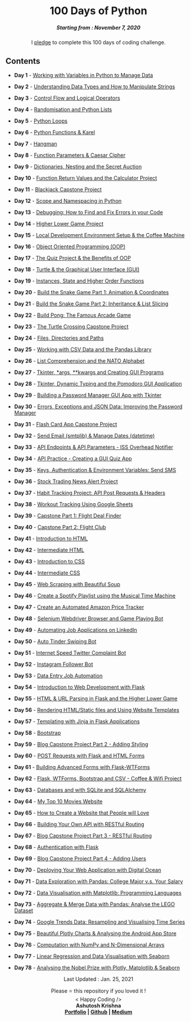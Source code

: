 <h1 align="center"> 
100 Days of Python
</h1>
<h5 align="center">
Starting from : November 7, 2020
</h5>

<p align="center">
I <a href="https://raw.githubusercontent.com/ashutoshkrris/100-Days-of-Python/master/Course-Pledge.jpg">pledge</a> to complete this 100 days of coding challenge.
</p>

## Contents

- <b>Day 1</b> - [Working with Variables in Python to Manage Data](https://github.com/ashutoshkrris/100-Days-of-Python/tree/master/Day%201)

- <b>Day 2</b> - [Understanding Data Types and How to Manipulate Strings](https://github.com/ashutoshkrris/100-Days-of-Python/tree/master/Day%202)

- <b>Day 3</b> - [Control Flow and Logical Operators](https://github.com/ashutoshkrris/100-Days-of-Python/tree/master/Day%203)

- <b>Day 4</b> - [Randomisation and Python Lists](https://github.com/ashutoshkrris/100-Days-of-Python/tree/master/Day%204)

- <b>Day 5</b> - [Python Loops](https://github.com/ashutoshkrris/100-Days-of-Python/tree/master/Day%205)

- <b>Day 6</b> - [Python Functions & Karel](https://github.com/ashutoshkrris/100-Days-of-Python/tree/master/Day%206)

- <b>Day 7</b> - [Hangman](https://github.com/ashutoshkrris/100-Days-of-Python/tree/master/Day%207)

- <b>Day 8</b> - [Function Parameters & Caesar Cipher](https://github.com/ashutoshkrris/100-Days-of-Python/tree/master/Day%208)

- <b>Day 9</b> - [Dictionaries, Nesting and the Secret Auction](https://github.com/ashutoshkrris/100-Days-of-Python/tree/master/Day%209)

- <b>Day 10</b> - [Function Return Values and the Calculator Project](https://github.com/ashutoshkrris/100-Days-of-Python/tree/master/Day%2010)

- <b>Day 11</b> - [Blackjack Capstone Project](https://github.com/ashutoshkrris/100-Days-of-Python/tree/master/Day%2011)

- <b>Day 12</b> - [Scope and Namespacing in Python](https://github.com/ashutoshkrris/100-Days-of-Python/tree/master/Day%2012)

- <b>Day 13</b> - [Debugging: How to Find and Fix Errors in your Code](https://github.com/ashutoshkrris/100-Days-of-Python/tree/master/Day%2013)

- <b>Day 14</b> - [Higher Lower Game Project](https://github.com/ashutoshkrris/100-Days-of-Python/tree/master/Day%2014)

- <b>Day 15</b> - [Local Development Environment Setup & the Coffee Machine](https://github.com/ashutoshkrris/100-Days-of-Python/tree/master/Day%2015)

- <b>Day 16</b> - [Object Oriented Programming (OOP)](https://github.com/ashutoshkrris/100-Days-of-Python/tree/master/Day%2016)

- <b>Day 17</b> - [The Quiz Project & the Benefits of OOP](https://github.com/ashutoshkrris/100-Days-of-Python/tree/master/Day%2017)

- <b>Day 18</b> - [Turtle & the Graphical User Interface (GUI)](https://github.com/ashutoshkrris/100-Days-of-Python/tree/master/Day%2018)

- <b>Day 19</b> - [Instances, State and Higher Order Functions](https://github.com/ashutoshkrris/100-Days-of-Python/tree/master/Day%2019)

- <b>Day 20</b> - [Build the Snake Game Part 1: Animation & Coordinates](https://github.com/ashutoshkrris/100-Days-of-Python/tree/master/Day%2020)

- <b>Day 21</b> - [Build the Snake Game Part 2: Inheritance & List Slicing](https://github.com/ashutoshkrris/100-Days-of-Python/tree/master/Day%2021)

- <b>Day 22</b> - [Build Pong: The Famous Arcade Game](https://github.com/ashutoshkrris/100-Days-of-Python/tree/master/Day%2022)

- <b>Day 23</b> - [ The Turtle Crossing Capstone Project](https://github.com/ashutoshkrris/100-Days-of-Python/tree/master/Day%2023)

- <b>Day 24</b> - [Files, Directories and Paths](https://github.com/ashutoshkrris/100-Days-of-Python/tree/master/Day%2024)

- <b>Day 25</b> - [Working with CSV Data and the Pandas Library](https://github.com/ashutoshkrris/100-Days-of-Python/tree/master/Day%2025)

- <b>Day 26</b> - [List Comprehension and the NATO Alphabet](https://github.com/ashutoshkrris/100-Days-of-Python/tree/master/Day%2026)

- <b>Day 27</b> - [Tkinter, \*args, \*\*kwargs and Creating GUI Programs](https://github.com/ashutoshkrris/100-Days-of-Python/tree/master/Day%2027)

- <b>Day 28</b> - [Tkinter, Dynamic Typing and the Pomodoro GUI Application](https://github.com/ashutoshkrris/100-Days-of-Python/tree/master/Day%2028)

- <b>Day 29</b> - [Building a Password Manager GUI App with Tkinter](https://github.com/ashutoshkrris/100-Days-of-Python/tree/master/Day%2029)

- <b>Day 30</b> - [Errors, Exceptions and JSON Data: Improving the Password Manager](https://github.com/ashutoshkrris/100-Days-of-Python/tree/master/Day%2030)

- <b>Day 31</b> - [Flash Card App Capstone Project](https://github.com/ashutoshkrris/100-Days-of-Python/tree/master/Day%2031)

- <b>Day 32</b> - [Send Email (smtplib) & Manage Dates (datetime)](https://github.com/ashutoshkrris/100-Days-of-Python/tree/master/Day%2032)

- <b>Day 33</b> - [API Endpoints & API Parameters - ISS Overhead Notifier](https://github.com/ashutoshkrris/100-Days-of-Python/tree/master/Day%2033)

- <b>Day 34</b> - [API Practice - Creating a GUI Quiz App](https://github.com/ashutoshkrris/100-Days-of-Python/tree/master/Day%2034)

- <b>Day 35</b> - [Keys, Authentication & Environment Variables: Send SMS](https://github.com/ashutoshkrris/100-Days-of-Python/tree/master/Day%2035)

- <b>Day 36</b> - [Stock Trading News Alert Project](https://github.com/ashutoshkrris/100-Days-of-Python/tree/master/Day%2036)

- <b>Day 37</b> - [Habit Tracking Project: API Post Requests & Headers](https://github.com/ashutoshkrris/100-Days-of-Python/tree/master/Day%2037)

- <b>Day 38</b> - [Workout Tracking Using Google Sheets](https://github.com/ashutoshkrris/100-Days-of-Python/tree/master/Day%2038)

- <b>Day 39</b> - [Capstone Part 1: Flight Deal Finder](https://github.com/ashutoshkrris/100-Days-of-Python/tree/master/Day%2039)

- <b>Day 40</b> - [Capstone Part 2: Flight Club](https://github.com/ashutoshkrris/100-Days-of-Python/tree/master/Day%2040)

- <b>Day 41</b> - [Introduction to HTML](https://github.com/ashutoshkrris/100-Days-of-Python/tree/master/Day%2041)

- <b>Day 42</b> - [Intermediate HTML](https://github.com/ashutoshkrris/100-Days-of-Python/tree/master/Day%2042)

- <b>Day 43</b> - [Introduction to CSS](https://github.com/ashutoshkrris/100-Days-of-Python/tree/master/Day%2043)

- <b>Day 44</b> - [Intermediate CSS](https://github.com/ashutoshkrris/100-Days-of-Python/tree/master/Day%2044)

- <b>Day 45</b> - [Web Scraping with Beautiful Soup](https://github.com/ashutoshkrris/100-Days-of-Python/tree/master/Day%2045)

- <b>Day 46</b> - [Create a Spotify Playlist using the Musical Time Machine](https://github.com/ashutoshkrris/100-Days-of-Python/tree/master/Day%2046)

- <b>Day 47</b> - [Create an Automated Amazon Price Tracker](https://github.com/ashutoshkrris/100-Days-of-Python/tree/master/Day%2047)

- <b>Day 48</b> - [Selenium Webdriver Browser and Game Playing Bot](https://github.com/ashutoshkrris/100-Days-of-Python/tree/master/Day%2048)

- <b>Day 49</b> - [Automating Job Applications on LinkedIn](https://github.com/ashutoshkrris/100-Days-of-Python/tree/master/Day%2049)

- <b>Day 50</b> - [Auto Tinder Swiping Bot](https://github.com/ashutoshkrris/100-Days-of-Python/tree/master/Day%2050)

- <b>Day 51</b> - [Internet Speed Twitter Complaint Bot](https://github.com/ashutoshkrris/100-Days-of-Python/tree/master/Day%2051)

- <b>Day 52</b> - [Instagram Follower Bot](https://github.com/ashutoshkrris/100-Days-of-Python/tree/master/Day%2052)

- <b>Day 53</b> - [Data Entry Job Automation](https://github.com/ashutoshkrris/100-Days-of-Python/tree/master/Day%2053)

- <b>Day 54</b> - [Introduction to Web Development with Flask](https://github.com/ashutoshkrris/100-Days-of-Python/tree/master/Day%2054)

- <b>Day 55</b> - [HTML & URL Parsing in Flask and the Higher Lower Game](https://github.com/ashutoshkrris/100-Days-of-Python/tree/master/Day%2055)

- <b>Day 56</b> - [Rendering HTML/Static files and Using Website Templates](https://github.com/ashutoshkrris/100-Days-of-Python/tree/master/Day%2056)

- <b>Day 57</b> - [Templating with Jinja in Flask Applications](https://github.com/ashutoshkrris/100-Days-of-Python/tree/master/Day%2057)

- <b>Day 58</b> - [Bootstrap](https://github.com/ashutoshkrris/100-Days-of-Python/tree/master/Day%2058)

- <b>Day 59</b> - [Blog Capstone Project Part 2 - Adding Styling](https://github.com/ashutoshkrris/100-Days-of-Python/tree/master/Day%2059)

- <b>Day 60</b> - [POST Requests with Flask and HTML Forms](https://github.com/ashutoshkrris/100-Days-of-Python/tree/master/Day%2060)

- <b>Day 61</b> - [Building Advanced Forms with Flask-WTForms](https://github.com/ashutoshkrris/100-Days-of-Python/tree/master/Day%2061)

- <b>Day 62</b> - [Flask, WTForms, Bootstrap and CSV - Coffee & Wifi Project](https://github.com/ashutoshkrris/100-Days-of-Python/tree/master/Day%2062)

- <b>Day 63</b> - [Databases and with SQLite and SQLAlchemy](https://github.com/ashutoshkrris/100-Days-of-Python/tree/master/Day%2063)

- <b>Day 64</b> - [My Top 10 Movies Website](https://github.com/ashutoshkrris/100-Days-of-Python/tree/master/Day%2064)

- <b>Day 65</b> - [How to Create a Website that People will Love](https://github.com/ashutoshkrris/100-Days-of-Python/tree/master/Day%2065)

- <b>Day 66</b> - [Building Your Own API with RESTful Routing](https://github.com/ashutoshkrris/100-Days-of-Python/tree/master/Day%2066)

- <b>Day 67</b> - [Blog Capstone Project Part 3 - RESTful Routing](https://github.com/ashutoshkrris/100-Days-of-Python/tree/master/Day%2067)

- <b>Day 68</b> - [Authentication with Flask](https://github.com/ashutoshkrris/100-Days-of-Python/tree/master/Day%2068)

- <b>Day 69</b> - [Blog Capstone Project Part 4 - Adding Users](https://github.com/ashutoshkrris/100-Days-of-Python/tree/master/Day%2069)

- <b>Day 70</b> - [Deploying Your Web Application with Digital Ocean](https://github.com/ashutoshkrris/100-Days-of-Python/tree/master/Day%2070)

- <b>Day 71</b> - [Data Exploration with Pandas: College Major v.s. Your Salary](https://github.com/ashutoshkrris/100-Days-of-Python/tree/master/Day%2071)

- <b>Day 72</b> - [Data Visualisation with Matplotlib: Programming Languages](https://github.com/ashutoshkrris/100-Days-of-Python/tree/master/Day%2072)

- <b>Day 73</b> - [Aggregate & Merge Data with Pandas: Analyse the LEGO Dataset](https://github.com/ashutoshkrris/100-Days-of-Python/tree/master/Day%2073)

- <b>Day 74</b> - [Google Trends Data: Resampling and Visualising Time Series](https://github.com/ashutoshkrris/100-Days-of-Python/tree/master/Day%2074)

- <b>Day 75</b> - [Beautiful Plotly Charts & Analysing the Android App Store](https://github.com/ashutoshkrris/100-Days-of-Python/tree/master/Day%2075)

- <b>Day 76</b> - [Computation with NumPy and N-Dimensional Arrays](https://github.com/ashutoshkrris/100-Days-of-Python/tree/master/Day%2076)

- <b>Day 77</b> - [Linear Regression and Data Visualisation with Seaborn](https://github.com/ashutoshkrris/100-Days-of-Python/tree/master/Day%2077)

- <b>Day 78</b> - [Analysing the Nobel Prize with Plotly, Matplotlib & Seaborn](https://github.com/ashutoshkrris/100-Days-of-Python/tree/master/Day%2078)

<p align="center">
Last Updated : Jan. 25, 2021
</p>

<p align="center">
Please ⭐ this repository if you loved it !
<br>
< Happy Coding />
<br>
<b>Ashutosh Krishna<b>
<br>
<a href="https://ashutoshkrris.herokuapp.com">Portfolio</a> | <a href="https://github.com/ashutoshkrris">Github</a> | <a href="https://ashutoshkrris.medium.com">Medium</a>
</p>
